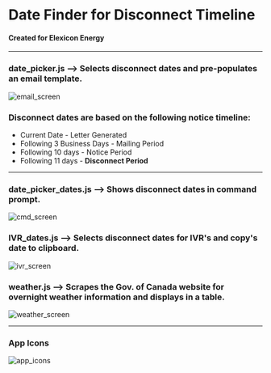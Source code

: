 # Date Finder for Disconnect Timeline
#### Created for Elexicon Energy
______

### date_picker.js --> Selects disconnect dates and pre-populates an email template.

![email_screen](https://github.com/Prometheus59/Elexicon-Energy/blob/master/Images/email_screen.png)

### Disconnect dates are based on the following notice timeline:

  - Current Date - Letter Generated
  - Following 3 Business Days - Mailing Period
  - Following 10 days - Notice Period
  - Following 11 days - **Disconnect Period**
___
### date_picker_dates.js --> Shows disconnect dates in command prompt.

![cmd_screen](https://github.com/Prometheus59/Elexicon-Energy/blob/master/Images/cmd_screen.png)


### IVR_dates.js --> Selects disconnect dates for IVR's and copy's date to clipboard.

![ivr_screen](https://github.com/Prometheus59/Elexicon-Energy/blob/master/Images/IVR_screen.png)


### weather.js --> Scrapes the Gov. of Canada website for overnight weather information and displays in a table.

![weather_screen](https://github.com/Prometheus59/Elexicon-Energy/blob/master/Images/weather_screen.png)

___
### App Icons
![app_icons](https://github.com/Prometheus59/Elexicon-Energy/blob/master/Images/app_icons.PNG)